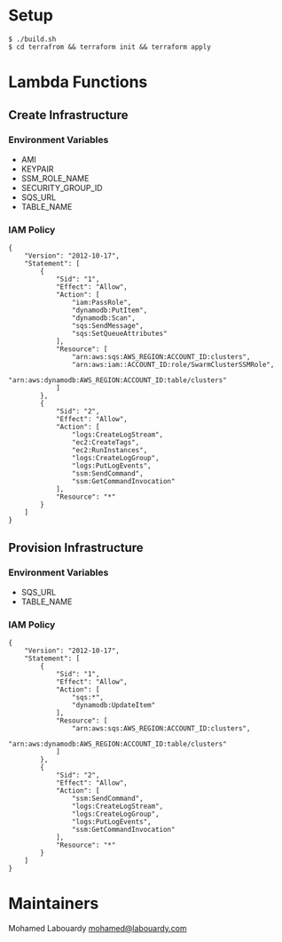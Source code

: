 
# Setup

```
$ ./build.sh
$ cd terrafrom && terraform init && terraform apply
```

# Lambda Functions

## Create Infrastructure 

### Environment Variables

- AMI
- KEYPAIR
- SSM_ROLE_NAME
- SECURITY_GROUP_ID
- SQS_URL
- TABLE_NAME

### IAM Policy

```
{
    "Version": "2012-10-17",
    "Statement": [
        {
            "Sid": "1",
            "Effect": "Allow",
            "Action": [
                "iam:PassRole",
                "dynamodb:PutItem",
                "dynamodb:Scan",
                "sqs:SendMessage",
                "sqs:SetQueueAttributes"
            ],
            "Resource": [
                "arn:aws:sqs:AWS_REGION:ACCOUNT_ID:clusters",
                "arn:aws:iam::ACCOUNT_ID:role/SwarmClusterSSMRole",
                "arn:aws:dynamodb:AWS_REGION:ACCOUNT_ID:table/clusters"
            ]
        },
        {
            "Sid": "2",
            "Effect": "Allow",
            "Action": [
                "logs:CreateLogStream",
                "ec2:CreateTags",
                "ec2:RunInstances",
                "logs:CreateLogGroup",
                "logs:PutLogEvents",
                "ssm:SendCommand",
                "ssm:GetCommandInvocation"
            ],
            "Resource": "*"
        }
    ]
}
```

## Provision Infrastructure

### Environment Variables

- SQS_URL
- TABLE_NAME

### IAM Policy

```
{
    "Version": "2012-10-17",
    "Statement": [
        {
            "Sid": "1",
            "Effect": "Allow",
            "Action": [
                "sqs:*",
                "dynamodb:UpdateItem"
            ],
            "Resource": [
                "arn:aws:sqs:AWS_REGION:ACCOUNT_ID:clusters",
                "arn:aws:dynamodb:AWS_REGION:ACCOUNT_ID:table/clusters"
            ]
        },
        {
            "Sid": "2",
            "Effect": "Allow",
            "Action": [
                "ssm:SendCommand",
                "logs:CreateLogStream",
                "logs:CreateLogGroup",
                "logs:PutLogEvents",
                "ssm:GetCommandInvocation"
            ],
            "Resource": "*"
        }
    ]
}
```

# Maintainers

Mohamed Labouardy <mohamed@labouardy.com>